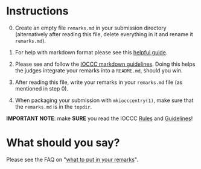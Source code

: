 # Instructions

0.  Create an empty file `remarks.md` in your submission directory
(alternatively after reading this file, delete everything in it and rename it
`remarks.md`).

1.  For help with markdown format please see this [helpful
guide](https://www.markdownguide.org/basic-syntax/).

2.  Please see and follow the [IOCCC markdown
guidelines](https://www.ioccc.org/markdown.html). Doing this helps the judges
integrate your remarks into a `README.md`, should you win.

3. After reading this file, write your remarks in your `remarks.md` file (as
mentioned in step 0).

4. When packaging your submission with `mkiocccentry(1)`, make sure that the
`remarks.md` is in the `topdir`.

**IMPORTANT NOTE**: make **SURE** you read the IOCCC
[Rules](https://www.ioccc.org/next/rules.html) and
[Guidelines](https://www.ioccc.org/next/guidelines.html)!

# What should you say?

Please see the
FAQ on "[what to put in your remarks](../faq.html#remarks)".
